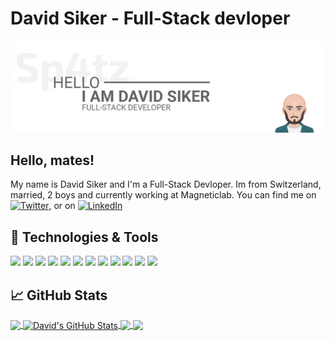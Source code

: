 # David Siker - Full-Stack devloper

[![Header](https://raw.githubusercontent.com/sp4tz7/sp4tz7/master/sp4tz.jpg "Header")](https://siker.ch/)

## Hello, mates! 

My name is David Siker and I'm a Full-Stack Devloper. Im from Switzerland, married, 2 boys and currently working at Magneticlab.
You can find me on [![Twitter][1.2]][1],  or on [![LinkedIn][3.2]][3]

## 🔧 Technologies & Tools

![](https://img.shields.io/badge/Platform-Windows-informational?style=flat&logo=windows&logoColor=white&color=0b7cbd)
![](https://img.shields.io/badge/Platform-Linux-informational?style=flat&logo=linux&logoColor=white&color=0b7cbd)
![](https://img.shields.io/badge/Platform-Raspberry_PI-informational?style=flat&logo=raspberry-pi&logoColor=white&color=0b7cbd)
![](https://img.shields.io/badge/Code-PHP-informational?style=flat&logo=php&logoColor=white&color=0b7cbd)
![](https://img.shields.io/badge/Code-Python-informational?style=flat&logo=python&logoColor=white&color=0b7cbd)
![](https://img.shields.io/badge/Code-JavaScript-informational?style=flat&logo=javascript&logoColor=white&color=0b7cbd)
![](https://img.shields.io/badge/Code-jQuery-informational?style=flat&logo=jquery&logoColor=white&color=0b7cbd)
![](https://img.shields.io/badge/Code-SCSS-informational?style=flat&logo=css3&logoColor=white&color=0b7cbd)
![](https://img.shields.io/badge/Tools-PostgreSQL-informational?style=flat&logo=postgresql&logoColor=white&color=0b7cbd)
![](https://img.shields.io/badge/Tools-MySQL-informational?style=flat&logo=mysql&logoColor=white&color=0b7cbd)
![](https://img.shields.io/badge/Framework-Django-informational?style=flat&logo=django&logoColor=white&color=0b7cbd)
![](https://img.shields.io/badge/Framework-Symfony-informational?style=flat&logo=symfony&logoColor=white&color=0b7cbd)

## &#x1f4c8; GitHub Stats

<a href="https://github.com/sp4tz7/sp4tz7">
  <img align="center" src="https://github-readme-stats.vercel.app/api/top-langs/?username=sp4tz7&hide=java,html&title_color=ffffff&text_color=c9cacc&icon_color=0b7cbd&bg_color=1d1f21" />
</a>
<a href="https://github.com/sp4tz7/sp4tz7">
  <img align="center" src="https://github-readme-stats.vercel.app/api?username=sp4tz7&show_icons=true&line_height=27&count_private=true&title_color=ffffff&text_color=c9cacc&icon_color=0b7cbd&bg_color=1d1f21" alt="David's GitHub Stats" />
</a>

<a href="https://github.com/sp4tz7/OC_P5">
  <img align="center" src="https://github-readme-stats.vercel.app/api/pin/?username=sp4tz7&repo=OC_P5&title_color=ffffff&text_color=c9cacc&icon_color=0b7cbd&bg_color=1d1f21" />
</a>
<a href="https://github.com/sp4tz7/OC_P6">
  <img align="center" src="https://github-readme-stats.vercel.app/api/pin/?username=sp4tz7&repo=OC_P6&title_color=ffffff&text_color=c9cacc&icon_color=0b7cbd&bg_color=1d1f21" />
</a>

<!-- icons without padding -->

[1.2]: http://i.imgur.com/wWzX9uB.png (Follow me on Twitter) 
[3.2]: https://raw.githubusercontent.com/MartinHeinz/MartinHeinz/master/linkedin-3-16.png (Follow me on LinkedIn)
 

[1]: https://twitter.com/sp4tz 
[3]: https://www.linkedin.com/in/siker/
[4]: https://siker.ch
